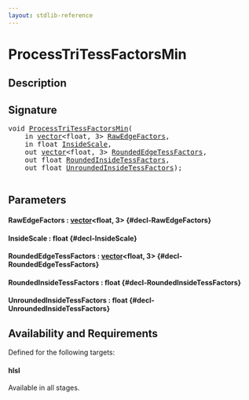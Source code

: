 ```yaml
---
layout: stdlib-reference
---
```


# ProcessTriTessFactorsMin

## Description





## Signature 

<pre>
<span class="code_keyword">void</span> <a href="/stdlib-reference/global-decls/processtritessfactorsmin-07ael">ProcessTriTessFactorsMin</a>(
    <span class="code_keyword">in</span> <a href="/stdlib-reference/types/vector/index" class="code_type">vector</a>&lt;<span class="code_keyword">float</span>, 3&gt; <a href="/stdlib-reference/global-decls/processtritessfactorsmin-07ael#decl-RawEdgeFactors" class="code_param">RawEdgeFactors</a>,
    <span class="code_keyword">in</span> <span class="code_keyword">float</span> <a href="/stdlib-reference/global-decls/processtritessfactorsmin-07ael#decl-InsideScale" class="code_param">InsideScale</a>,
    <span class="code_keyword">out</span> <a href="/stdlib-reference/types/vector/index" class="code_type">vector</a>&lt;<span class="code_keyword">float</span>, 3&gt; <a href="/stdlib-reference/global-decls/processtritessfactorsmin-07ael#decl-RoundedEdgeTessFactors" class="code_param">RoundedEdgeTessFactors</a>,
    <span class="code_keyword">out</span> <span class="code_keyword">float</span> <a href="/stdlib-reference/global-decls/processtritessfactorsmin-07ael#decl-RoundedInsideTessFactors" class="code_param">RoundedInsideTessFactors</a>,
    <span class="code_keyword">out</span> <span class="code_keyword">float</span> <a href="/stdlib-reference/global-decls/processtritessfactorsmin-07ael#decl-UnroundedInsideTessFactors" class="code_param">UnroundedInsideTessFactors</a>);

</pre>

## Parameters

#### RawEdgeFactors  : [vector](/stdlib-reference/types/vector/index)\<float, 3\> {#decl-RawEdgeFactors}
#### InsideScale  : float {#decl-InsideScale}
#### RoundedEdgeTessFactors  : [vector](/stdlib-reference/types/vector/index)\<float, 3\> {#decl-RoundedEdgeTessFactors}
#### RoundedInsideTessFactors  : float {#decl-RoundedInsideTessFactors}
#### UnroundedInsideTessFactors  : float {#decl-UnroundedInsideTessFactors}

## Availability and Requirements

Defined for the following targets:

#### hlsl
Available in all stages.



